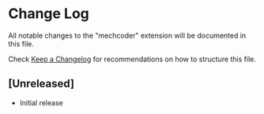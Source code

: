 # Change Log

All notable changes to the "mechcoder" extension will be documented in this file.

Check [Keep a Changelog](http://keepachangelog.com/) for recommendations on how to structure this file.

## [Unreleased]

- Initial release